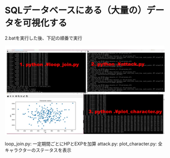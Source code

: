 # SQLデータベースにある（大量の）データを可視化する

2.batを実行した後、下記の順番で実行

<img src="gamen.jpg">

loop_join.py: 一定期間ごとにHPとEXPを加算
attack.py: 
plot_character.py: 全キャラクターのステータスを表示


